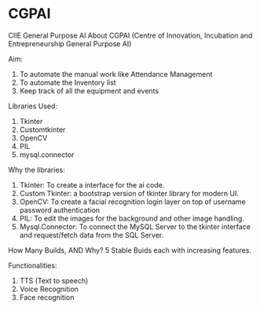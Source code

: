 # CGPAI
CIIE General Purpose AI
About CGPAI (Centre of Innovation, Incubation and Entrepreneurship General Purpose AI)

Aim:
1. To automate the manual work like Attendance Management
2. To automate the Inventory list
3. Keep track of all the equipment and events

Libraries Used:
1. Tkinter
2. Customtkinter
3. OpenCV
4. PIL
5. mysql.connector

Why the libraries:
1. Tkinter: To create a interface for the ai code.
2. Custom Tkinter: a bootstrap version of tkinter library for modern UI.
3. OpenCV: To create a facial recognition login layer on top of username password authentication
4. PIL: To edit the images for the background and other image handling.
5. Mysql.Connector: To connect the MySQL Server to the tkinter interface and request/fetch data from the SQL Server.

How Many Builds, AND Why?
5 Stable Buids each with increasing features.

Functionalities:
1. TTS (Text to speech)
2. Voice Recognition
3. Face recognition
